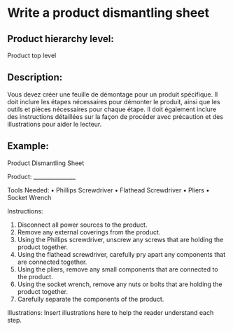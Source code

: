 # Write a product dismantling sheet

## Product hierarchy level:
Product top level

## Description:
Vous devez créer une feuille de démontage pour un produit spécifique. Il doit inclure les étapes nécessaires pour démonter le produit, ainsi que les outils et pièces nécessaires pour chaque étape. Il doit également inclure des instructions détaillées sur la façon de procéder avec précaution et des illustrations pour aider le lecteur.

## Example:
Product Dismantling Sheet 

Product: _______________

Tools Needed: 
• Phillips Screwdriver 
• Flathead Screwdriver
• Pliers
• Socket Wrench

Instructions: 
1. Disconnect all power sources to the product.
2. Remove any external coverings from the product.
3. Using the Phillips screwdriver, unscrew any screws that are holding the product together.
4. Using the flathead screwdriver, carefully pry apart any components that are connected together.
5. Using the pliers, remove any small components that are connected to the product.
6. Using the socket wrench, remove any nuts or bolts that are holding the product together.
7. Carefully separate the components of the product.

Illustrations: 
Insert illustrations here to help the reader understand each step.
